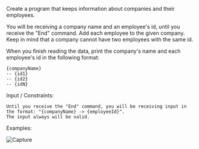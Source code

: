 Create a program that keeps information about companies and their employees. 

You will be receiving a company name and an employee's id, until you receive the "End" command. Add each employee to the given company. Keep in mind that a company cannot have two employees with the same id.

When you finish reading the data, print the company's name and each employee's id in the following format:

    {companyName}
    -- {id1}
    -- {id2}
    -- {idN}

Input / Constraints:

	Until you receive the "End" command, you will be receiving input in the format: "{companyName} -> {employeeId}".
	The input always will be valid.

Examples: 

![Capture](https://user-images.githubusercontent.com/45227327/201798247-ac9f378c-689d-4491-8481-736496768256.PNG)
